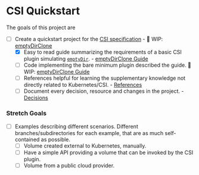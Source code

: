 # CSI Quickstart

The goals of this project are

- [ ] Create a quickstart project for the [CSI specification](https://github.com/container-storage-interface/spec/blob/master/spec.md) - :construction: WIP: [emptyDirClone](./emptyDirClone/)
    - [x] Easy to read guide summarizing the requirements of a basic CSI plugin simulating [`emptyDir`](https://kubernetes.io/docs/concepts/storage/volumes/#emptydir). - [emptyDirClone Guide](./emptyDirClone/)
    - [ ] Code implementing the bare minimum plugin described the guide. :construction: WIP: [emptyDirClone Guide](./emptyDirClone/)
    - [ ] References helpful for learning the supplementary knowledge not directly related to Kubernetes/CSI. - [References](./emptyDirClone/README.md#readingreferences)
    - [ ] Document every decision, resource and changes in the project. - [Decisions](./emptyDirClone/docs/decisions.md)

### Stretch Goals
- [ ] Examples describing different scenarios. Different branches/subdirectories for each example, that are as much self-contained as possible.
    - [ ] Volume created external to Kubernetes, manually.
    - [ ] Have a simple API providing a volume that can be invoked by the CSI plugin.
    - [ ] Volume from a public cloud provider.
